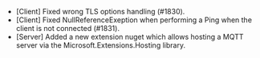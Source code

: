 * [Client] Fixed wrong TLS options handling (#1830).
* [Client] Fixed NullReferenceExeption when performing a Ping when the client is not connected (#1831).
* [Server] Added a new extension nuget which allows hosting a MQTT server via the Microsoft.Extensions.Hosting library.
